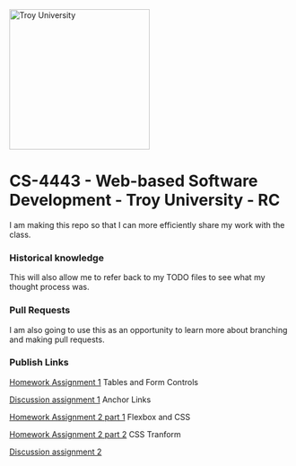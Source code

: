 <img src="https://d28htnjz2elwuj.cloudfront.net/wp-content/uploads/2019/02/27120034/Troy-University.jpg" alt="Troy University" width="250px" height="250px">

# CS-4443 - Web-based Software Development - Troy University - RC

I am making this repo so that I can more efficiently share my work with the class.

### Historical knowledge

This will also allow me to refer back to my TODO files to see what my thought process was.

### Pull Requests

I am also going to use this as an opportunity to learn more about branching and making pull requests.

### Publish Links

<a href="http://prism.troy.edu/rcoones/CS4443/homework1/">Homework Assignment 1</a>
Tables and Form Controls

<a href="http://prism.troy.edu/rcoones/cs4443/discussion1/html/index.html">Discussion assignment 1</a>
Anchor Links

<a href="http://prism.troy.edu/rcoones/CS4443/homework2/project1/">Homework Assignment 2 part 1</a>
Flexbox and CSS

<a href="http://prism.troy.edu/rcoones/CS4443/homework2/project2/">Homework Assignment 2 part 2</a>
CSS Tranform

<a href="http://prism.troy.edu/rcoones/CS4443/discussion2/">Discussion assignment 2</a>
